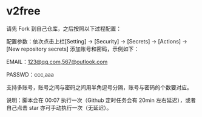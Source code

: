 # v2free

请先 Fork 到自己仓库，之后按照以下过程配置：

配置参数：依次点击上栏[Setting] -> [Security] -> [Secrets] -> [Actions] -> [New repository secrets] 添加账号和密码，示例如下：

EMAIL：123@qq.com,567@outlook.com

PASSWD：ccc,aaa

支持多账号，账号之间与密码之间用半角逗号分隔，账号与密码的个数要对应。

说明：脚本会在 00:07 执行一次（Github 定时任务会有 20min 左右延迟），或者自己点击 star 亦可手动执行一次（无延迟）。

